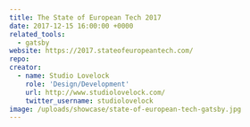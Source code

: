 ```yaml
---
title: The State of European Tech 2017
date: 2017-12-15 16:00:00 +0000
related_tools:
  - gatsby
website: https://2017.stateofeuropeantech.com/
repo:
creator:
  - name: Studio Lovelock
    role: 'Design/Development'
    url: http://www.studiolovelock.com/
    twitter_username: studiolovelock
image: /uploads/showcase/state-of-european-tech-gatsby.jpg
---
```

